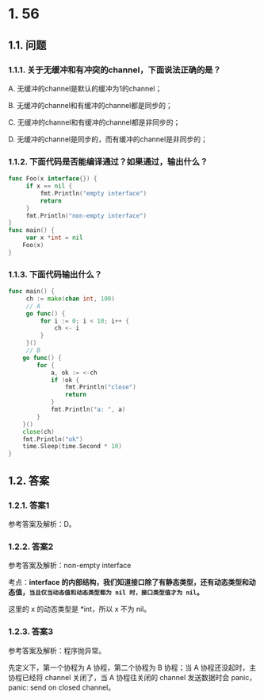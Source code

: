 # 1. 56

## 1.1. 问题

### 1.1.1. 关于无缓冲和有冲突的channel，下面说法正确的是？

A. 无缓冲的channel是默认的缓冲为1的channel；

B. 无缓冲的channel和有缓冲的channel都是同步的；

C. 无缓冲的channel和有缓冲的channel都是非同步的；

D. 无缓冲的channel是同步的，而有缓冲的channel是非同步的；


### 1.1.2. 下面代码是否能编译通过？如果通过，输出什么？

```go
func Foo(x interface{}) {
     if x == nil {
         fmt.Println("empty interface")
         return
     }
     fmt.Println("non-empty interface")
}
func main() {
     var x *int = nil
    Foo(x)
}
```


### 1.1.3. 下面代码输出什么？

```go
func main() {
     ch := make(chan int, 100)
     // A
     go func() {
         for i := 0; i < 10; i++ {
             ch <- i
         }
     }()
     // B
    go func() {
        for {
            a, ok := <-ch
            if !ok {
                fmt.Println("close")
                return
            }
            fmt.Println("a: ", a)
        }
    }()
    close(ch)
    fmt.Println("ok")
    time.Sleep(time.Second * 10)
}
```

## 1.2. 答案

### 1.2.1. 答案1

参考答案及解析：D。

### 1.2.2. 答案2

参考答案及解析：non-empty interface 

考点：**interface 的内部结构，我们知道接口除了有静态类型，还有动态类型和动态值，`当且仅当动态值和动态类型都为 nil 时，接口类型值才为 nil`。**

这里的 x 的动态类型是 *int，所以 x 不为 nil。

### 1.2.3. 答案3 

参考答案及解析：程序抛异常。

先定义下，第一个协程为 A 协程，第二个协程为 B 协程；当 A 协程还没起时，主协程已经将 channel 关闭了，当 A 协程往关闭的 channel 发送数据时会 panic，panic: send on closed channel。


